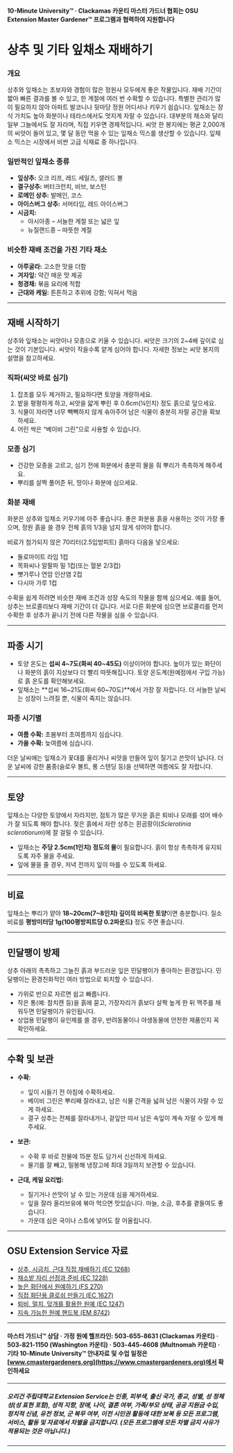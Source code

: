 #### 10-Minute University™ · Clackamas 카운티 마스터 가드너 협회는 OSU Extension Master Gardener™ 프로그램과 협력하여 지원합니다

# 상추 및 기타 잎채소 재배하기

### 개요

상추와 잎채소는 초보자와 경험이 많은 정원사 모두에게 좋은 작물입니다. 재배 기간이 짧아 빠른 결과를 볼 수 있고, 한 계절에 여러 번 수확할 수 있습니다. 특별한 관리가 많이 필요하지 않아 아파트 발코니나 뒷마당 정원 어디서나 키우기 쉽습니다. 잎채소는 장식 가치도 높아 화분이나 테라스에서도 멋지게 자랄 수 있습니다. 대부분의 채소와 달리 일부 그늘에서도 잘 자라며, 직접 키우면 경제적입니다. 씨앗 한 봉지에는 평균 2,000개의 씨앗이 들어 있고, 몇 달 동안 먹을 수 있는 잎채소 믹스를 생산할 수 있습니다. 잎채소 믹스는 시장에서 비싼 고급 식재료 중 하나입니다.

### 일반적인 잎채소 종류

- **잎상추:** 오크 리프, 레드 세일즈, 샐러드 볼
- **결구상추:** 버터크런치, 비브, 보스턴
- **로메인 상추:** 발메인, 코스
- **아이스버그 상추:** 서머타임, 레드 아이스버그
- **시금치:**
  - 아시아종 – 서늘한 계절 또는 넓은 잎
  - 뉴질랜드종 – 따뜻한 계절

### 비슷한 재배 조건을 가진 기타 채소

- **아루굴라:** 고소한 맛을 더함
- **겨자잎:** 약간 매운 맛 제공
- **청경채:** 볶음 요리에 적합
- **근대와 케일:** 튼튼하고 추위에 강함; 익혀서 먹음

---

## 재배 시작하기

상추와 잎채소는 씨앗이나 모종으로 키울 수 있습니다. 씨앗은 크기의 2~4배 깊이로 심는 것이 기본입니다. 씨앗이 작을수록 얕게 심어야 합니다. 자세한 정보는 씨앗 봉지의 설명을 참고하세요.

### 직파(씨앗 바로 심기)

1. 잡초를 모두 제거하고, 필요하다면 토양을 개량하세요.
2. 밭을 평평하게 하고, 씨앗을 얇게 뿌린 후 0.6cm(¼인치) 정도 흙으로 덮으세요.
3. 식물이 자라면 너무 빽빽하지 않게 솎아주어 남은 식물이 충분히 자랄 공간을 확보하세요.
4. 어린 싹은 “베이비 그린”으로 사용할 수 있습니다.

### 모종 심기

- 건강한 모종을 고르고, 심기 전에 화분에서 충분히 물을 줘 뿌리가 촉촉하게 해주세요.
- 뿌리를 살짝 풀어준 뒤, 땅이나 화분에 심으세요.

### 화분 재배

화분은 상추와 잎채소 키우기에 아주 좋습니다. 좋은 화분용 흙을 사용하는 것이 가장 좋으며, 정원 흙을 쓸 경우 전체 흙의 1/3을 넘지 않게 섞어야 합니다.

비료가 첨가되지 않은 70리터(2.5입방피트) 흙마다 다음을 넣으세요:

- 돌로마이트 라임 1컵
- 목화씨나 알팔파 밀 1컵(또는 혈분 2/3컵)
- 뼛가루나 연암 인산염 2컵
- 다시마 가루 1컵

수확을 쉽게 하려면 비슷한 재배 조건과 성장 속도의 작물을 함께 심으세요. 예를 들어, 상추는 브로콜리보다 재배 기간이 더 깁니다. 서로 다른 화분에 심으면 브로콜리를 먼저 수확한 후 상추가 끝나기 전에 다른 작물을 심을 수 있습니다.

---

## 파종 시기

- 토양 온도는 **섭씨 4~7도(화씨 40~45도)** 이상이어야 합니다. 높이가 있는 화단이나 화분의 흙이 지상보다 더 빨리 따뜻해집니다. 토양 온도계(원예점에서 구입 가능)로 흙 온도를 확인해보세요.
- 잎채소는 **섭씨 16~21도(화씨 60~70도)**에서 가장 잘 자랍니다. 더 서늘한 날씨는 성장이 느려질 뿐, 식물이 죽지는 않습니다.

### 파종 시기별

- **여름 수확:** 초봄부터 초여름까지 심습니다.
- **가을 수확:** 늦여름에 심습니다.

더운 날씨에는 잎채소가 꽃대를 올리거나 씨앗을 만들어 잎이 질기고 쓴맛이 납니다. 더운 날씨에 강한 품종(슬로우 볼트, 롱 스탠딩 등)을 선택하면 여름에도 잘 자랍니다.

---

## 토양

잎채소는 다양한 토양에서 자라지만, 점토가 많은 무거운 흙은 퇴비나 모래를 섞어 배수가 잘 되도록 해야 합니다. 젖은 흙에서 자란 상추는 흰곰팡이(*Sclerotinia sclerotiorum*)에 잘 걸릴 수 있습니다.

- 잎채소는 **주당 2.5cm(1인치) 정도의 물**이 필요합니다. 흙이 항상 촉촉하게 유지되도록 자주 물을 주세요.
- 잎에 물을 줄 경우, 저녁 전까지 잎이 마를 수 있도록 하세요.

---

## 비료

잎채소는 뿌리가 얕아 **18~20cm(7~8인치) 깊이의 비옥한 토양**이면 충분합니다. 질소 비료를 **평방미터당 1g(100평방피트당 0.2파운드)** 정도 주면 좋습니다.

---

## 민달팽이 방제

상추 아래의 촉촉하고 그늘진 흙과 부드러운 잎은 민달팽이가 좋아하는 환경입니다. 민달팽이는 환경친화적인 여러 방법으로 퇴치할 수 있습니다.

- 가위로 반으로 자르면 쉽고 빠릅니다.
- 작은 통(예: 참치캔 등)을 흙에 묻고, 가장자리가 흙보다 살짝 높게 한 뒤 맥주를 채워두면 민달팽이가 유인됩니다.
- 상업용 민달팽이 유인제를 쓸 경우, 반려동물이나 야생동물에 안전한 제품인지 꼭 확인하세요.

---

## 수확 및 보관

- **수확:**
  - 잎이 시들기 전 아침에 수확하세요.
  - 베이비 그린은 뿌리째 잘라내고, 남은 식물 간격을 넓혀 남은 식물이 자랄 수 있게 하세요.
  - 결구 상추는 전체를 잘라내거나, 겉잎만 따서 남은 속잎이 계속 자랄 수 있게 해주세요.

- **보관:**
  - 수확 후 바로 찬물에 15분 정도 담가서 신선하게 하세요.
  - 물기를 잘 빼고, 밀봉해 냉장고에 최대 3일까지 보관할 수 있습니다.

- **근대, 케일 요리법:**
  - 질기거나 쓴맛이 날 수 있는 가운데 심을 제거하세요.
  - 잎을 잘라 올리브유에 볶아 먹으면 맛있습니다. 마늘, 소금, 후추를 곁들여도 좋습니다.
  - 가운데 심은 국이나 스튜에 넣어도 잘 어울립니다.

---

## OSU Extension Service 자료

- [상추, 시금치, 근대 직접 재배하기 (EC 1268)](https://catalog.extension.oregonstate.edu/)
- [채소밭 자리 선정과 준비 (EC 1228)](https://catalog.extension.oregonstate.edu/)
- [높은 화단에서 원예하기 (FS 270)](https://catalog.extension.oregonstate.edu/)
- [직접 화단용 클로쉬 만들기 (EC 1627)](https://catalog.extension.oregonstate.edu/)
- [퇴비, 멀치, 덮개를 활용한 원예 (EC 1247)](https://catalog.extension.oregonstate.edu/)
- [지속 가능한 원예 핸드북 (EM 8742)](https://catalog.extension.oregonstate.edu/)

---

#### 마스터 가드너™ 상담 · 가정 원예 헬프라인: 503-655-8631 (Clackamas 카운티) · 503-821-1150 (Washington 카운티) · 503-445-4608 (Multnomah 카운티) · 기타 10-Minute University™ 안내자료 및 수업 일정은 [www.cmastergardeners.org](https://www.cmastergardeners.org)에서 확인하세요

---

##### 오리건 주립대학교 Extension Service는 인종, 피부색, 출신 국가, 종교, 성별, 성 정체성(성 표현 포함), 성적 지향, 장애, 나이, 결혼 여부, 가족/부모 상태, 공공 지원금 수입, 정치적 신념, 유전 정보, 군 복무 여부, 이전 시민권 활동에 대한 보복 등 모든 프로그램, 서비스, 활동 및 자료에서 차별을 금지합니다. (모든 프로그램에 모든 차별 금지 사유가 적용되는 것은 아닙니다.)
---